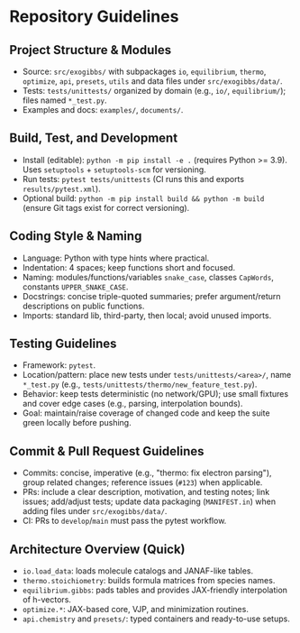 # Repository Guidelines

## Project Structure & Modules
- Source: `src/exogibbs/` with subpackages `io`, `equilibrium`, `thermo`, `optimize`, `api`, `presets`, `utils` and data files under `src/exogibbs/data/`.
- Tests: `tests/unittests/` organized by domain (e.g., `io/`, `equilibrium/`); files named `*_test.py`.
- Examples and docs: `examples/`, `documents/`.

## Build, Test, and Development
- Install (editable): `python -m pip install -e .` (requires Python >= 3.9). Uses `setuptools` + `setuptools-scm` for versioning.
- Run tests: `pytest tests/unittests` (CI runs this and exports `results/pytest.xml`).
- Optional build: `python -m pip install build && python -m build` (ensure Git tags exist for correct versioning).

## Coding Style & Naming
- Language: Python with type hints where practical.
- Indentation: 4 spaces; keep functions short and focused.
- Naming: modules/functions/variables `snake_case`, classes `CapWords`, constants `UPPER_SNAKE_CASE`.
- Docstrings: concise triple-quoted summaries; prefer argument/return descriptions on public functions.
- Imports: standard lib, third-party, then local; avoid unused imports.

## Testing Guidelines
- Framework: `pytest`.
- Location/pattern: place new tests under `tests/unittests/<area>/`, name `*_test.py` (e.g., `tests/unittests/thermo/new_feature_test.py`).
- Behavior: keep tests deterministic (no network/GPU); use small fixtures and cover edge cases (e.g., parsing, interpolation bounds).
- Goal: maintain/raise coverage of changed code and keep the suite green locally before pushing.

## Commit & Pull Request Guidelines
- Commits: concise, imperative (e.g., "thermo: fix electron parsing"), group related changes; reference issues (`#123`) when applicable.
- PRs: include a clear description, motivation, and testing notes; link issues; add/adjust tests; update data packaging (`MANIFEST.in`) when adding files under `src/exogibbs/data/`.
- CI: PRs to `develop`/`main` must pass the pytest workflow.

## Architecture Overview (Quick)
- `io.load_data`: loads molecule catalogs and JANAF-like tables.
- `thermo.stoichiometry`: builds formula matrices from species names.
- `equilibrium.gibbs`: pads tables and provides JAX-friendly interpolation of h-vectors.
- `optimize.*`: JAX-based core, VJP, and minimization routines.
- `api.chemistry` and `presets/`: typed containers and ready-to-use setups.

